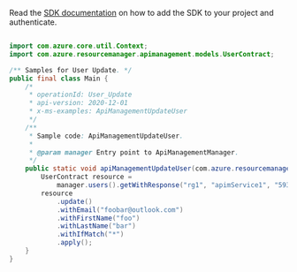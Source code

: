 Read the [SDK documentation](https://github.com/Azure/azure-sdk-for-java/blob/azure-resourcemanager-apimanagement_1.0.0-beta.2/sdk/apimanagement/azure-resourcemanager-apimanagement/README.md) on how to add the SDK to your project and authenticate.

```java

import com.azure.core.util.Context;
import com.azure.resourcemanager.apimanagement.models.UserContract;

/** Samples for User Update. */
public final class Main {
    /*
     * operationId: User_Update
     * api-version: 2020-12-01
     * x-ms-examples: ApiManagementUpdateUser
     */
    /**
     * Sample code: ApiManagementUpdateUser.
     *
     * @param manager Entry point to ApiManagementManager.
     */
    public static void apiManagementUpdateUser(com.azure.resourcemanager.apimanagement.ApiManagementManager manager) {
        UserContract resource =
            manager.users().getWithResponse("rg1", "apimService1", "5931a75ae4bbd512a88c680b", Context.NONE).getValue();
        resource
            .update()
            .withEmail("foobar@outlook.com")
            .withFirstName("foo")
            .withLastName("bar")
            .withIfMatch("*")
            .apply();
    }
}
```
